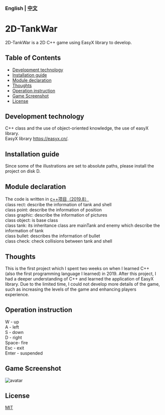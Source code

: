 ### English | [中文](/中文介绍)

# 2D-TankWar
2D-TankWar is a 2D C++ game using EasyX library to develop.<br/>

## Table of Contents
- [Development technology](#development-technology)
- [Installation guide](#installation-guide)
- [Module declaration](#module-declaration)
- [Thoughts](#thoughts)
- [Operation instruction](#operation-instruction)
- [Game Screenshot](#game-screenshot)
- [License](#license)

## Development technology <a name="development-technology"></a>
C++ class and the use of object-oriented knowledge, the use of easyX library.<br/>
EasyX library https://easyx.cn/.

## Installation guide <a name="installation-guide"></a>

Since some of the illustrations are set to absolute paths, please install the project on disk D.<br/>

## Module declaration <a name="module-declaration"></a>

The code is written in [c++项目（2019.8）](https://github.com/HeXavi8/2D_TankWar/tree/main/c%2B%2Bproject/c%2B%2B%E9%A1%B9%E7%9B%AE%EF%BC%882019.8%EF%BC%89)<br/>
class rect: describe the information of tank and shell<br/>
class point: describe the information of position<br/>
class graphic: describe the information of pictures<br/>
class object: is base class<br/>
class tank: its inheritance class are mainTank and enemy which describe the information of tank <br/>
class bullet: describes the information of bullet <br/>
class check: check collisions between tank and shell  <br/>

## Thoughts <a name="thoughts"></a>

This is the first project which I spent two weeks on when I learned C++ (also the first programming language I learned) in 2019. After this project, I had a deeper understanding of C++ and learned the application of EasyX library. Due to the limited time, I could not develop more details of the game, such as increasing the levels of the game and enhancing players experience. <br/>

## Operation instruction <a name="operation-instruction"></a>

W - up <br/>
A - left <br/>
S - down <br/>
D - right <br/>
Space- fire <br/>
Esc - exit <br/>
Enter - suspended <br/>

## Game Screenshot <a name="game-screenshot"></a>
![avatar](https://github.com/HeXavi8/2D_TankWar/blob/main/2D_TankWar.png)

## License <a name="license"></a>
[MIT](https://github.com/HeXavi8/2D_TankWar/blob/main/LICENSE)
